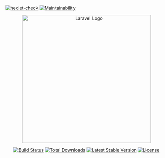 [![hexlet-check](https://github.com/NickShelud/php-project-57/actions/workflows/hexlet-check.yml/badge.svg)](https://github.com/NickShelud/php-project-57/actions/workflows/hexlet-check.yml)
[![Maintainability](https://api.codeclimate.com/v1/badges/f37cf5a5f2af5ba68991/maintainability)](https://codeclimate.com/github/NickShelud/php-project-57/maintainability)
<p align="center"><a href="https://laravel.com" target="_blank"><img src="https://raw.githubusercontent.com/laravel/art/master/logo-lockup/5%20SVG/2%20CMYK/1%20Full%20Color/laravel-logolockup-cmyk-red.svg" width="400" alt="Laravel Logo"></a></p>

<p align="center">
<a href="https://github.com/laravel/framework/actions"><img src="https://github.com/laravel/framework/workflows/tests/badge.svg" alt="Build Status"></a>
<a href="https://packagist.org/packages/laravel/framework"><img src="https://img.shields.io/packagist/dt/laravel/framework" alt="Total Downloads"></a>
<a href="https://packagist.org/packages/laravel/framework"><img src="https://img.shields.io/packagist/v/laravel/framework" alt="Latest Stable Version"></a>
<a href="https://packagist.org/packages/laravel/framework"><img src="https://img.shields.io/packagist/l/laravel/framework" alt="License"></a>
</p>